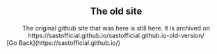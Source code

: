 ## <div align="center">The old site</div>
<div align="center">The original github site that was here is still here. It is archived on https://sastofficial.github.io/sastofficial.github.io-old-version/
</div>
[Go Back](https://sastofficial.github.io/)
